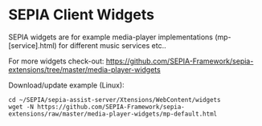 # SEPIA Client Widgets

SEPIA widgets are for example media-player implementations (mp-[service].html) for different music services etc..  
  
For more widgets check-out: https://github.com/SEPIA-Framework/sepia-extensions/tree/master/media-player-widgets  
  
Download/update example (Linux):
```
cd ~/SEPIA/sepia-assist-server/Xtensions/WebContent/widgets
wget -N https://github.com/SEPIA-Framework/sepia-extensions/raw/master/media-player-widgets/mp-default.html
```
